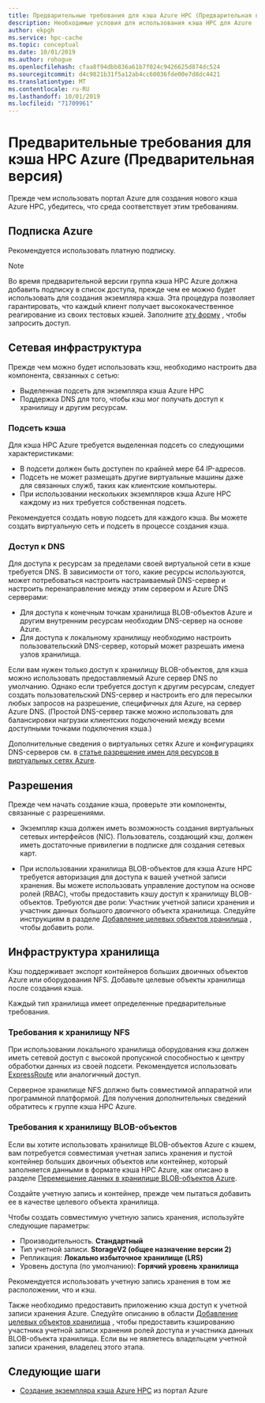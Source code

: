 ```yaml
---
title: Предварительные требования для кэша Azure HPC (Предварительная версия)
description: Необходимые условия для использования кэша HPC для Azure
author: ekpgh
ms.service: hpc-cache
ms.topic: conceptual
ms.date: 10/01/2019
ms.author: rohogue
ms.openlocfilehash: cfaa8f94dbb836a61b7f024c9426625d874dc524
ms.sourcegitcommit: d4c9821b31f5a12ab4cc60036fde00e7d8dc4421
ms.translationtype: MT
ms.contentlocale: ru-RU
ms.lasthandoff: 10/01/2019
ms.locfileid: "71709961"
---
```

# <a name="prerequisites-for-azure-hpc-cache-preview"></a>Предварительные требования для кэша HPC Azure (Предварительная версия)

Прежде чем использовать портал Azure для создания нового кэша Azure HPC, убедитесь, что среда соответствует этим требованиям.

## <a name="azure-subscription"></a>Подписка Azure

Рекомендуется использовать платную подписку.

> [!NOTE]
> Во время предварительной версии группа кэша HPC Azure должна добавить подписку в список доступа, прежде чем ее можно будет использовать для создания экземпляра кэша. Эта процедура позволяет гарантировать, что каждый клиент получает высококачественное реагирование из своих тестовых кэшей. Заполните [эту форму](https://aka.ms/onboard-hpc-cache) , чтобы запросить доступ.

## <a name="network-infrastructure"></a>Сетевая инфраструктура

Прежде чем можно будет использовать кэш, необходимо настроить два компонента, связанных с сетью:

* Выделенная подсеть для экземпляра кэша Azure HPC
* Поддержка DNS для того, чтобы кэш мог получать доступ к хранилищу и другим ресурсам.

### <a name="cache-subnet"></a>Подсеть кэша

Для кэша HPC Azure требуется выделенная подсеть со следующими характеристиками:

* В подсети должен быть доступен по крайней мере 64 IP-адресов.
* Подсеть не может размещать другие виртуальные машины даже для связанных служб, таких как клиентские компьютеры.
* При использовании нескольких экземпляров кэша Azure HPC каждому из них требуется собственная подсеть.

Рекомендуется создать новую подсеть для каждого кэша. Вы можете создать виртуальную сеть и подсеть в процессе создания кэша.

### <a name="dns-access"></a>Доступ к DNS

Для доступа к ресурсам за пределами своей виртуальной сети в кэше требуется DNS. В зависимости от того, какие ресурсы используются, может потребоваться настроить настраиваемый DNS-сервер и настроить перенаправление между этим сервером и Azure DNS серверами:

* Для доступа к конечным точкам хранилища BLOB-объектов Azure и другим внутренним ресурсам необходим DNS-сервер на основе Azure.
* Для доступа к локальному хранилищу необходимо настроить пользовательский DNS-сервер, который может разрешать имена узлов хранилища.

Если вам нужен только доступ к хранилищу BLOB-объектов, для кэша можно использовать предоставляемый Azure сервер DNS по умолчанию. Однако если требуется доступ к другим ресурсам, следует создать пользовательский DNS-сервер и настроить его для пересылки любых запросов на разрешение, специфичных для Azure, на сервер Azure DNS. (Простой DNS-сервер также можно использовать для балансировки нагрузки клиентских подключений между всеми доступными точками подключения кэша.)

Дополнительные сведения о виртуальных сетях Azure и конфигурациях DNS-серверов см. в [статье разрешение имен для ресурсов в виртуальных сетях Azure](https://docs.microsoft.com/azure/virtual-network/virtual-networks-name-resolution-for-vms-and-role-instances).

## <a name="permissions"></a>Разрешения

Прежде чем начать создание кэша, проверьте эти компоненты, связанные с разрешениями.

* Экземпляр кэша должен иметь возможность создания виртуальных сетевых интерфейсов (NIC). Пользователь, создающий кэш, должен иметь достаточные привилегии в подписке для создания сетевых карт.

* При использовании хранилища BLOB-объектов для кэша Azure HPC требуется авторизация для доступа к вашей учетной записи хранения. Вы можете использовать управление доступом на основе ролей (RBAC), чтобы предоставить кэшу доступ к хранилищу BLOB-объектов. Требуются две роли: Участник учетной записи хранения и участник данных большого двоичного объекта хранилища. Следуйте инструкциям в разделе [Добавление целевых объектов хранилища](hpc-cache-add-storage.md#add-the-access-control-roles-to-your-account) , чтобы добавить роли.

## <a name="storage-infrastructure"></a>Инфраструктура хранилища

Кэш поддерживает экспорт контейнеров больших двоичных объектов Azure или оборудования NFS. Добавьте целевые объекты хранилища после создания кэша.

Каждый тип хранилища имеет определенные предварительные требования.

### <a name="nfs-storage-requirements"></a>Требования к хранилищу NFS

При использовании локального хранилища оборудования кэш должен иметь сетевой доступ с высокой пропускной способностью к центру обработки данных из своей подсети. Рекомендуется использовать [ExpressRoute](https://docs.microsoft.com/azure/expressroute/) или аналогичный доступ.

Серверное хранилище NFS должно быть совместимой аппаратной или программной платформой. Для получения дополнительных сведений обратитесь к группе кэша HPC Azure.

### <a name="blob-storage-requirements"></a>Требования к хранилищу BLOB-объектов

Если вы хотите использовать хранилище BLOB-объектов Azure с кэшем, вам потребуется совместимая учетная запись хранения и пустой контейнер больших двоичных объектов или контейнер, который заполняется данными в формате кэша HPC Azure, как описано в разделе [Перемещение данных в хранилище BLOB-объектов Azure](hpc-cache-ingest.md).

Создайте учетную запись и контейнер, прежде чем пытаться добавить ее в качестве целевого объекта хранилища.

Чтобы создать совместимую учетную запись хранения, используйте следующие параметры:

* Производительность. **Стандартный**
* Тип учетной записи. **StorageV2 (общее назначение версии 2)**
* Репликация: **Локально избыточное хранилище (LRS)**
* Уровень доступа (по умолчанию): **Горячий уровень хранилища**

Рекомендуется использовать учетную запись хранения в том же расположении, что и кэш.
<!-- need to clarify location - same region or same resource group or same virtual network? -->

Также необходимо предоставить приложению кэша доступ к учетной записи хранения Azure. Следуйте описанию в области [Добавление целевых объектов хранилища](hpc-cache-add-storage.md#add-the-access-control-roles-to-your-account) , чтобы предоставить кэшированию участника учетной записи хранения ролей доступа и участника данных BLOB-объекта хранилища. Если вы не являетесь владельцем учетной записи хранения, владелец этого этапа.

## <a name="next-steps"></a>Следующие шаги

* [Создание экземпляра кэша Azure HPC](hpc-cache-create.md) из портал Azure
